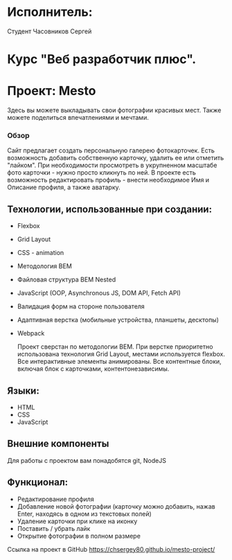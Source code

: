 # Исполнитель:
Студент Часовников Сергей

# Курс "Веб разработчик плюс".

# Проект: Mesto
Здесь вы можете выкладывать свои фотографии красивых мест. Также можете поделиться впечатлениями и мечтами.

### Обзор
Сайт предлагает создать персональную галерею фотокарточек.
Есть возможность добавить собственную карточку, удалить ее или отметить "лайком". При необходимости просмотреть в укрупненном масштабе фото карточки - нужно просто кликнуть по ней.
В проекте есть возможность редактировать профиль - внести необходимое Имя и Описание профиля, а также аватарку.

## Технологии, использованные при создании:

- Flexbox
- Grid Layout
- CSS - animation
- Методология BEM
- Файловая структура BEM Nested
- JavaScript (OOP, Asynchronous JS, DOM API, Fetch API)
- Валидация форм на стороне пользователя
- Адаптивная верстка (мобильные устройства, планшеты, десктопы)
- Webpack

  Проект сверстан по методологии BEM. При верстке приоритетно использована технология Grid Layout, местами используется flexbox. Все интерактивные элементы анимированы. Все контентные блоки, включая блок с карточками, контентонезависимы.

## Языки:

- HTML
- CSS
- JavaScript

## Внешние компоненты

Для работы с проектом вам понадобятся git, NodeJS

## Функционал:

- Редактирование профиля
- Добавление новой фотографии (карточку можно добавить, нажав Enter, находясь в одном из текстовых полей)
- Удаление карточки при клике на иконку
- Поставить / убрать лайк
- Открытие фотографии в полном размере


Ссылка на проект в GitHub https://chsergey80.github.io/mesto-project/